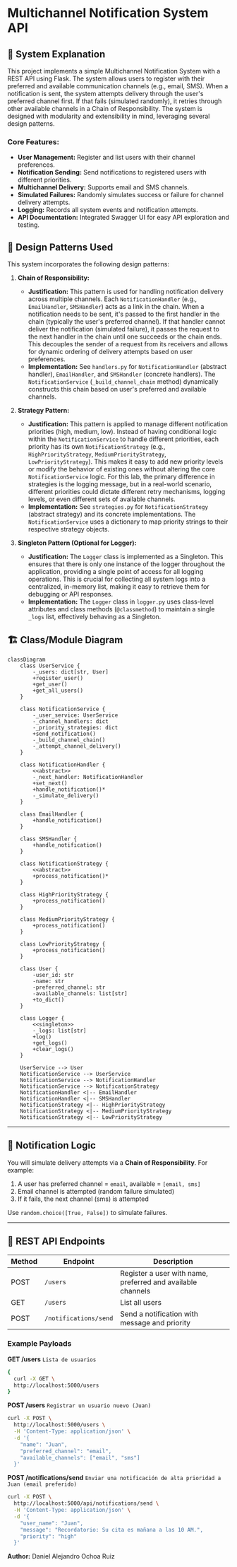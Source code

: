 # Multichannel Notification System API

## 📝 System Explanation

This project implements a simple Multichannel Notification System with a REST API using Flask. The system allows users to register with their preferred and available communication channels (e.g., email, SMS). When a notification is sent, the system attempts delivery through the user's preferred channel first. If that fails (simulated randomly), it retries through other available channels in a Chain of Responsibility. The system is designed with modularity and extensibility in mind, leveraging several design patterns.

### Core Features:
* **User Management:** Register and list users with their channel preferences.
* **Notification Sending:** Send notifications to registered users with different priorities.
* **Multichannel Delivery:** Supports email and SMS channels.
* **Simulated Failures:** Randomly simulates success or failure for channel delivery attempts.
* **Logging:** Records all system events and notification attempts.
* **API Documentation:** Integrated Swagger UI for easy API exploration and testing.

## 📐 Design Patterns Used

This system incorporates the following design patterns:

1.  **Chain of Responsibility:**
    * **Justification:** This pattern is used for handling notification delivery across multiple channels. Each `NotificationHandler` (e.g., `EmailHandler`, `SMSHandler`) acts as a link in the chain. When a notification needs to be sent, it's passed to the first handler in the chain (typically the user's preferred channel). If that handler cannot deliver the notification (simulated failure), it passes the request to the next handler in the chain until one succeeds or the chain ends. This decouples the sender of a request from its receivers and allows for dynamic ordering of delivery attempts based on user preferences.
    * **Implementation:** See `handlers.py` for `NotificationHandler` (abstract handler), `EmailHandler`, and `SMSHandler` (concrete handlers). The `NotificationService` (`_build_channel_chain` method) dynamically constructs this chain based on user's preferred and available channels.

2.  **Strategy Pattern:**
    * **Justification:** This pattern is applied to manage different notification priorities (high, medium, low). Instead of having conditional logic within the `NotificationService` to handle different priorities, each priority has its own `NotificationStrategy` (e.g., `HighPriorityStrategy`, `MediumPriorityStrategy`, `LowPriorityStrategy`). This makes it easy to add new priority levels or modify the behavior of existing ones without altering the core `NotificationService` logic. For this lab, the primary difference in strategies is the logging message, but in a real-world scenario, different priorities could dictate different retry mechanisms, logging levels, or even different sets of available channels.
    * **Implementation:** See `strategies.py` for `NotificationStrategy` (abstract strategy) and its concrete implementations. The `NotificationService` uses a dictionary to map priority strings to their respective strategy objects.

3.  **Singleton Pattern (Optional for Logger):**
    * **Justification:** The `Logger` class is implemented as a Singleton. This ensures that there is only one instance of the logger throughout the application, providing a single point of access for all logging operations. This is crucial for collecting all system logs into a centralized, in-memory list, making it easy to retrieve them for debugging or API responses.
    * **Implementation:** The `Logger` class in `logger.py` uses class-level attributes and class methods (`@classmethod`) to maintain a single `_logs` list, effectively behaving as a Singleton.

## 🏗️ Class/Module Diagram

```mermaid
classDiagram
    class UserService {
        -_users: dict[str, User]
        +register_user()
        +get_user()
        +get_all_users()
    }
    
    class NotificationService {
        -_user_service: UserService
        -_channel_handlers: dict
        -_priority_strategies: dict
        +send_notification()
        -_build_channel_chain()
        -_attempt_channel_delivery()
    }
    
    class NotificationHandler {
        <<abstract>>
        -_next_handler: NotificationHandler
        +set_next()
        +handle_notification()*
        -_simulate_delivery()
    }
    
    class EmailHandler {
        +handle_notification()
    }
    
    class SMSHandler {
        +handle_notification()
    }
    
    class NotificationStrategy {
        <<abstract>>
        +process_notification()*
    }
    
    class HighPriorityStrategy {
        +process_notification()
    }
    
    class MediumPriorityStrategy {
        +process_notification()
    }
    
    class LowPriorityStrategy {
        +process_notification()
    }
    
    class User {
        -user_id: str
        -name: str
        -preferred_channel: str
        -available_channels: list[str]
        +to_dict()
    }
    
    class Logger {
        <<singleton>>
        -_logs: list[str]
        +log()
        +get_logs()
        +clear_logs()
    }
    
    UserService --> User
    NotificationService --> UserService
    NotificationService --> NotificationHandler
    NotificationService --> NotificationStrategy
    NotificationHandler <|-- EmailHandler
    NotificationHandler <|-- SMSHandler
    NotificationStrategy <|-- HighPriorityStrategy
    NotificationStrategy <|-- MediumPriorityStrategy
    NotificationStrategy <|-- LowPriorityStrategy
```
---

## 🔁 Notification Logic

You will simulate delivery attempts via a **Chain of Responsibility**. For example:

1. A user has preferred channel = `email`, available = `[email, sms]`
2. Email channel is attempted (random failure simulated)
3. If it fails, the next channel (sms) is attempted

Use `random.choice([True, False])` to simulate failures.

---

## 🔧 REST API Endpoints

| Method | Endpoint              | Description                                      |
|--------|-----------------------|--------------------------------------------------|
| POST   | `/users`              | Register a user with name, preferred and available channels |
| GET    | `/users`              | List all users                                   |
| POST   | `/notifications/send` | Send a notification with message and priority    |

### Example Payloads

**GET /users** `Lista de usuarios`
```bash
{
  curl -X GET \
  http://localhost:5000/users
}
```

**POST /users** `Registrar un usuario nuevo (Juan)`
```bash
curl -X POST \
  http://localhost:5000/users \
  -H 'Content-Type: application/json' \
  -d '{
    "name": "Juan",
    "preferred_channel": "email",
    "available_channels": ["email", "sms"]
  }'
```

**POST /notifications/send** `Enviar una notificación de alta prioridad a Juan (email preferido)`
```bash
curl -X POST \
  http://localhost:5000/api/notifications/send \
  -H 'Content-Type: application/json' \
  -d '{
    "user_name": "Juan",
    "message": "Recordatorio: Su cita es mañana a las 10 AM.",
    "priority": "high"
  }'
```

**Author:** Daniel Alejandro Ochoa Ruiz

